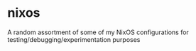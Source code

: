 # nixos
A random assortment of some of my NixOS configurations for testing/debugging/experimentation purposes
